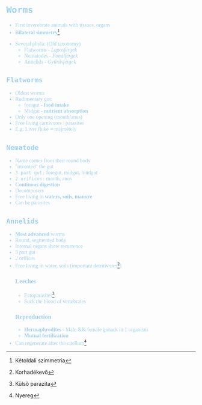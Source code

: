 <font color=#a0d0f6>
<span style="font-family:'cascadia code'">

# `Worms`

- First inverebrate animals with tissues, organs
- **Bilateral simmetry**[^1]
[^1]: Kétoldali szimmetria
- Several phyla: (Old taxonomy)
    - Flatworms - _Laposférgek_
    - Nematodes - _Fonálférgek_
    - Annelids - _Gyűrűsférgek_

## `Flatworms`
- Oldest worms
- Rudimentary gut:
  - foregut - **food intake**
  - Midgut - **nutrient absorption**
- Only one opening (mouth/anus)
- Free living carnivores / parasites
- E.g: Liver fluke = májmétely

## `Nematode`
- Name comes from their round body
- "invented" the gut
- `3 part gut:` foregut, midgut, hindgut
- `2 orifices:` mouth, anus
- **Continous digestion**
- Decomposers
- Free living in **waters, soils, manure**
- Can be parasites

## `Annelids`
- **Most advanced** worms
- Round, segmented body
- Internal organs show recurrence
- 3 part gut
- 2 orifices
- Free living in water, soils (important detritivores[^2])
    ### Leeches
    - Ectoparasites[^3]
    - Suck the blood of vertebrates
    ### Reproduction
    - **Hermaphrodites** - Male && female gonads in 1 organism
    - **Mutual fertilization**
- Can regenerate after the citellum[^4]
[^2]: Korhadékevő
[^3]: Külső parazita
[^4]: Nyereg
</span>
</font>